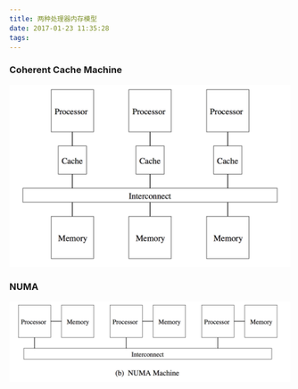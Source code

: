 ```yaml
---
title: 两种处理器内存模型
date: 2017-01-23 11:35:28
tags:
---
```

### Coherent Cache Machine
![](/images/CoherentCacheMachine.png)

### NUMA
![](/images/NUMA.png)
